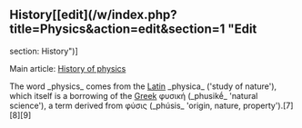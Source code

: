 ## History[[edit](/w/index.php?title=Physics&action=edit&section=1 "Edit
section: History")]

Main article: [History of physics](/wiki/History\_of\_physics "History of
physics")

The word \_physics\_ comes from the [Latin](/wiki/Latin "Latin") \_physica\_
('study of nature'), which itself is a borrowing of the
[Greek](/wiki/Greek\_language "Greek language") φυσική (\_phusikḗ\_ 'natural
science'), a term derived from φύσις (\_phúsis\_ 'origin, nature,
property').[7][8][9]
